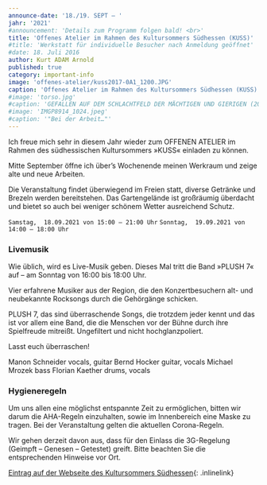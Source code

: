 ```yaml
---
announce-date: '18./19. SEPT – '
jahr: '2021'
#announcement: 'Details zum Programm folgen bald! <br>'
title: 'Offenes Atelier im Rahmen des Kultursommers Südhessen (KUSS)'
#title: 'Werkstatt für individuelle Besucher nach Anmeldung geöffnet'
#date: 18. Juli 2016
author: Kurt ADAM Arnold
published: true
category: important-info
image: 'offenes-atelier/kuss2017-0A1_1200.JPG'
caption: 'Offenes Atelier im Rahmen des Kultursommers Südhessen (KUSS)'
#image: 'torso.jpg'
#caption: 'GEFALLEN AUF DEM SCHLACHTFELD DER MÄCHTIGEN UND GIERIGEN (2016), gearbeitet aus drei mitteinander verbundenen Fichtestämmen'
#image: 'IMGP8914_1024.jpeg'
#caption: '"Bei der Arbeit…"'
---
```


Ich freue mich sehr in diesem Jahr wieder zum OFFENEN ATELIER im Rahmen des südhessischen Kultursommers »KUSS« einladen zu können.
 
Mitte September öffne ich über’s Wochenende meinen Werkraum und zeige alte und neue Arbeiten.
 
Die Veranstaltung findet überwiegend im Freien statt, diverse Getränke und Brezeln werden bereitstehen. Das Gartengelände ist großräumig überdacht und bietet so auch bei weniger schönem Wetter ausreichend Schutz.
 
`Samstag,  18.09.2021 von 15:00 – 21:00 Uhr`
`Sonntag,  19.09.2021 von 14:00 – 18:00 Uhr`


### Livemusik

Wie üblich, wird es Live-Musik geben. Dieses Mal tritt die Band »PLUSH 7« auf – am Sonntag von 16:00 bis 18:00 Uhr.
 
Vier erfahrene Musiker aus der Region, die den Konzertbesuchern alt- und neubekannte Rocksongs durch die Gehörgänge schicken.
 
PLUSH 7, das sind überraschende Songs, die trotzdem jeder kennt und das ist vor allem eine Band, die die Menschen vor der Bühne durch ihre Spielfreude mitreißt. Ungefiltert und nicht hochglanzpoliert. 
 
Lasst euch überraschen!
 
Manon Schneider vocals, guitar
Bernd Hocker         guitar, vocals
Michael Mrozek     bass
Florian Kaether     drums, vocals
 
 
 

 
### Hygieneregeln
 
Um uns allen eine möglichst entspannte Zeit zu ermöglichen, bitten wir darum die AHA-Regeln einzuhalten, sowie im Innenbereich eine Maske zu tragen. Bei der Veranstaltung gelten die aktuellen Corona-Regeln.
 
Wir gehen derzeit davon aus, dass für den Einlass die 3G-Regelung (Geimpft – Genesen – Getestet) greift. Bitte beachten Sie die entsprechenden Hinweise vor Ort.


[Eintrag auf der Webseite des Kultursommers Südhessen](https://www.kultursommer-suedhessen.de/tage-der-offenen-ateliers/veranstaltung/kurt-adam-arnold-werkraum-in-der-illertstrasse-kurt-adam-arnold/1815){: .inlinelink}

